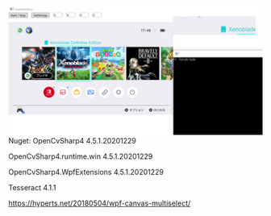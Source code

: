 ![Demo](https://raw.githubusercontent.com/kame-chan/WPF/master/SampleImages/videocapture.jpg)
Nuget:
OpenCvSharp4 4.5.1.20201229

OpenCvSharp4.runtime.win 4.5.1.20201229

OpenCvSharp4.WpfExtensions 4.5.1.20201229

Tesseract 4.1.1

https://hyperts.net/20180504/wpf-canvas-multiselect/
